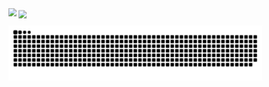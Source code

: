<picture>
<source 
  srcset="https://github-readme-stats.vercel.app/api?username=Winchestert&show_icons=true&theme=great-gatsby"
  media="(prefers-color-scheme: dark)"
/>
<source
  srcset="https://github-readme-stats.vercel.app/api?username=Winchestert&show_icons=true"
  media="(prefers-color-scheme: light), (prefers-color-scheme: no-preference)"
/>
<img src="https://github-readme-stats.vercel.app/api?username=Winchestert&show_icons=true" />
</picture>
<a href="https://github.com/anuraghazra/anuraghazra.github.io">
  <img align="center" src="https://github-readme-stats.vercel.app/api/pin/?username=Winchestert&theme=great-gatsby" />
</a>


![Snake animation](https://github.com/ellen2121/ellen2121/blob/output/github-contribution-grid-snake.svg)
